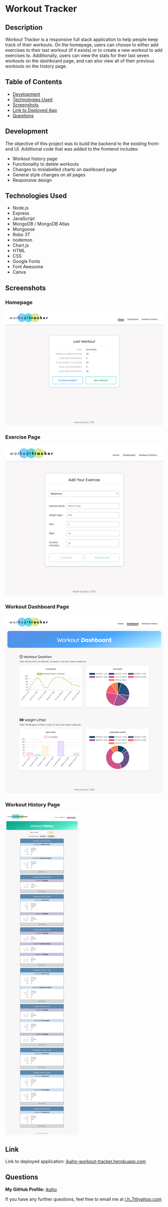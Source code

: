# Workout Tracker

## Description 
*Workout Tracker* is a responsive full stack application to help people keep track of their workouts. On the homepage, users can choose to either add exercises to their last workout (if it exists) or to create a new workout to add exercises to. Additionally, users can view the stats for their last seven workouts on the dashboard page, and can also view all of their previous workouts on the history page. 

## Table of Contents
- [Development](#Development)
- [Technologies Used](#Technologies-Used)
- [Screenshots](#Screenshots)
- [Link to Deployed App](#Link)
- [Questions](#Questions)

## Development
The objective of this project was to build the backend to the existing front-end UI. Additional code that was added to the frontend includes: 
- Workout history page
- Functionality to delete workouts
- Changes to mislabelled charts on dashboard page
- General style changes on all pages
- Responsive design

## Technologies Used 
- Node.js
- Express
- JavaScript
- MongoDB / MongoDB Atlas
- Mongoose 
- Robo 3T
- nodemon 
- Chart.js
- HTML 
- CSS 
- Google Fonts
- Font Awesome
- Canva

## Screenshots

### Homepage
![Workout Tracker homepage](public/images/readme/homepage.png)

### Exercise Page
![Workout Tracker exercise page](public/images/readme/exercise.png)

### Workout Dashboard Page
![Workout Tracker workout dashboard page](public/images/readme/dashboard.png)

### Workout History Page
![Workout Tracker workout history page](public/images/readme/history.png)

## Link
Link to deployed application: [jkaho-workout-tracker.herokuapp.com](https://jkaho-workout-tracker.herokuapp.com/)

## Questions
**My GitHub Profile:** [jkaho](https://github.com/jkaho)

If you have any further questions, feel free to email me at [j.h_7@yahoo.com](mailto:j.h_7@yahoo.com)
